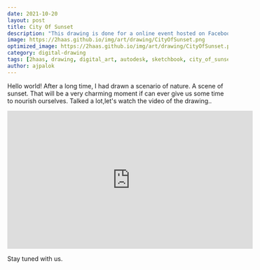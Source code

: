 ```yaml
---
date: 2021-10-20
layout: post
title: City Of Sunset
description: "This drawing is done for a online event hosted on Facebook named Castaway On The Moon powered by Pran Up"
image: https://2haas.github.io/img/art/drawing/CityOfSunset.png
optimized_image: https://2haas.github.io/img/art/drawing/CityOfSunset.png
category: digital-drawing
tags: [2haas, drawing, digital_art, autodesk, sketchbook, city_of_sunset, digital_nft_art, digital_art_drawing]
author: ajpalok
---
```


Hello world! After a long time, I had drawn a scenario of nature. A scene of sunset. That will be a very charming moment if can ever give us some time to nourish ourselves. Talked a lot,let's watch the video of the drawing.. 

 <iframe width="560" height="315" src="https://www.youtube-nocookie.com/embed/B6uWpGUxtcU" frameborder="0" allow="accelerometer; autoplay; encrypted-media; gyroscope; picture-in-picture" allowfullscreen></iframe>

Stay tuned with us.